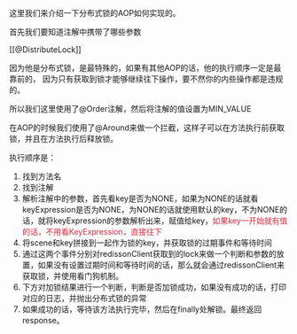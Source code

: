这里我们来介绍一下分布式锁的AOP如何实现的。



首先我们要知道注解中携带了哪些参数

[[@DistributeLock]]



因为他是分布式锁，是最特殊的，如果有其他AOP的话，他的执行顺序一定是最靠前的， 因为只有获取到锁才能够继续往下操作，要不然你的内些操作都是违规的。



所以我们这里使用了@Order注解，然后将注解的值设置为MIN_VALUE



在AOP的时候我们使用了@Around来做一个拦截，这样子可以在方法执行前获取锁，并且在方法执行后释放锁。



执行顺序是：

1. 找到方法名
2. 找到注解
3. 解析注解中的参数，首先看key是否为NONE，如果为NONE的话就看keyExpression是否为NONE，为NONE的话就使用默认的key，不为NONE的话，就将keyExpression的参数解析出来，赋值给key，<font style="color:#DF2A3F;">如果key一开始就有值的话，不用看KeyExpression，直接往下</font>
4. 将scene和key拼接到一起作为锁的key，并获取锁的过期事件和等待时间
5. 通过这两个事件分别对redissonClient获取到的lock来做一个判断和参数的放置，如果没有设置过期时间和等待时间的话，那么就会通过redissonClient来获取锁，并使用看门狗机制。
6. 下方对加锁结果进行一个判断，判断是否加锁成功，如果没有成功的话，打印对应的日志，并抛出分布式锁的异常
7. 如果成功的话，等待该方法执行完毕，然后在finally处解锁。最终返回response。

